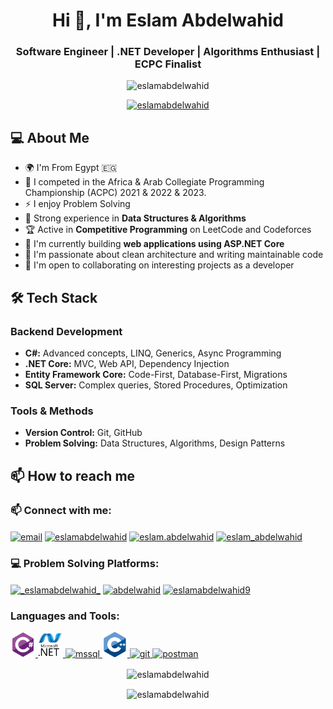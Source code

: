<h1 align="center">Hi 👋, I'm Eslam Abdelwahid</h1>
<h3 align="center"> Software Engineer  | .NET Developer | Algorithms Enthusiast | ECPC Finalist</h3>

<p align="center">
  <img src="https://komarev.com/ghpvc/?username=eslamabdelwahid&label=Profile%20views&color=0e75b6&style=flat" alt="eslamabdelwahid" />
</p>

<p align="center">
  <a href="https://github.com/ryo-ma/github-profile-trophy">
    <img src="https://github-profile-trophy.vercel.app/?username=eslamabdelwahid&theme=onedark" alt="eslamabdelwahid" />
  </a>
</p>

## 💻 About Me
- 🌍 I'm From Egypt 🇪🇬
- 🌱 I competed in the Africa & Arab Collegiate Programming Championship (ACPC) 2021 & 2022 & 2023.
- ⚡ I enjoy Problem Solving
- 💼 Strong experience in **Data Structures & Algorithms**
- 🏆 Active in **Competitive Programming** on LeetCode and Codeforces
- 🔭 I'm currently building **web applications using ASP.NET Core**
- 📝 I'm passionate about clean architecture and writing maintainable code
- 🤝 I'm open to collaborating on interesting projects as a developer

## 🛠️ Tech Stack

### Backend Development
- **C#:** Advanced concepts, LINQ, Generics, Async Programming
- **.NET Core:** MVC, Web API, Dependency Injection
- **Entity Framework Core:** Code-First, Database-First, Migrations
- **SQL Server:** Complex queries, Stored Procedures, Optimization

### Tools & Methods
- **Version Control:** Git, GitHub
- **Problem Solving:** Data Structures, Algorithms, Design Patterns

## 📫 How to reach me



<h3 align="left">📫 Connect with me:</h3>
<p align="left">
<a href="mailto:eslamabdelwahid9@gmail.com" target="blank"><img align="center" src="https://img.shields.io/badge/Gmail-D14836?style=for-the-badge&logo=gmail&logoColor=white" alt="email" height="30" /></a>
<a href="https://linkedin.com/in/eslamabdelwahid" target="blank"><img align="center" src="https://raw.githubusercontent.com/rahuldkjain/github-profile-readme-generator/master/src/images/icons/Social/linked-in-alt.svg" alt="eslamabdelwahid" height="30" width="40" /></a>
<a href="https://fb.com/eslam.abdelwahid" target="blank"><img align="center" src="https://raw.githubusercontent.com/rahuldkjain/github-profile-readme-generator/master/src/images/icons/Social/facebook.svg" alt="eslam.abdelwahid" height="30" width="40" /></a>
<a href="https://discord.com/users/eslam_abdelwahid" target="blank"><img align="center" src="https://raw.githubusercontent.com/rahuldkjain/github-profile-readme-generator/master/src/images/icons/Social/discord.svg" alt="eslam_abdelwahid" height="30" width="40" /></a>
</p>

<h3 align="left">💻 Problem Solving Platforms:</h3>
<p align="left">
<a href="https://codeforces.com/profile/_eslamabdelwahid_" target="blank"><img align="center" src="https://raw.githubusercontent.com/rahuldkjain/github-profile-readme-generator/master/src/images/icons/Social/codeforces.svg" alt="_eslamabdelwahid_" height="30" width="40" /></a>
<a href="https://www.leetcode.com/abdelwahid" target="blank"><img align="center" src="https://raw.githubusercontent.com/rahuldkjain/github-profile-readme-generator/master/src/images/icons/Social/leet-code.svg" alt="abdelwahid" height="30" width="40" /></a>
<a href="https://www.hackerrank.com/eslamabdelwahid9" target="blank"><img align="center" src="https://raw.githubusercontent.com/rahuldkjain/github-profile-readme-generator/master/src/images/icons/Social/hackerrank.svg" alt="eslamabdelwahid9" height="30" width="40" /></a>
</p>

<h3 align="left">Languages and Tools:</h3>
<p align="left">
  <a href="https://www.w3schools.com/cs/" target="_blank" rel="noreferrer">
    <img src="https://raw.githubusercontent.com/devicons/devicon/master/icons/csharp/csharp-original.svg" alt="csharp" width="40" height="40"/>
  </a>
  <a href="https://dotnet.microsoft.com/" target="_blank" rel="noreferrer">
    <img src="https://raw.githubusercontent.com/devicons/devicon/master/icons/dot-net/dot-net-original-wordmark.svg" alt="dotnet" width="40" height="40"/>
  </a>
  <a href="https://www.microsoft.com/en-us/sql-server" target="_blank" rel="noreferrer">
    <img src="https://www.svgrepo.com/show/303229/microsoft-sql-server-logo.svg" alt="mssql" width="40" height="40"/>
  </a>
  <a href="https://www.w3schools.com/cpp/" target="_blank" rel="noreferrer">
    <img src="https://raw.githubusercontent.com/devicons/devicon/master/icons/cplusplus/cplusplus-original.svg" alt="cplusplus" width="40" height="40"/>
  </a>
  <a href="https://git-scm.com/" target="_blank" rel="noreferrer">
    <img src="https://www.vectorlogo.zone/logos/git-scm/git-scm-icon.svg" alt="git" width="40" height="40"/>
  </a>
  <a href="https://postman.com" target="_blank" rel="noreferrer">
    <img src="https://www.vectorlogo.zone/logos/getpostman/getpostman-icon.svg" alt="postman" width="40" height="40"/>
  </a>
</p>

<p align="center">
  <img align="center" src="https://github-readme-stats.vercel.app/api/top-langs?username=eslamabdelwahid&show_icons=true&locale=en&layout=compact&theme=radical" alt="eslamabdelwahid" />
</p>

<p align="center">
  <img align="center" src="https://github-readme-streak-stats.herokuapp.com/?user=eslamabdelwahid&theme=dark" alt="eslamabdelwahid" />
</p>
